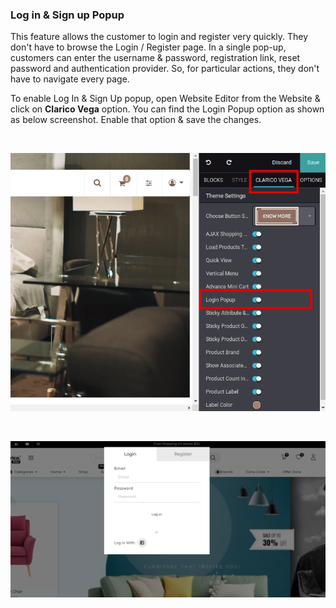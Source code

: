 
### Log in & Sign up Popup



This feature allows the customer to login and register very quickly. They don't have to browse the Login / Register page. In a single pop-up, customers can enter the username & password, registration link, reset password and authentication provider. So, for particular actions, they don't have to navigate every page.


To enable Log In & Sign Up popup, open Website Editor from the Website & click on **Clarico Vega** option. You can find the Login Popup option as shown as below screenshot. Enable that option & save the changes.


 


![](./images/28-1.png)


 


![](./images/28-2.png)



